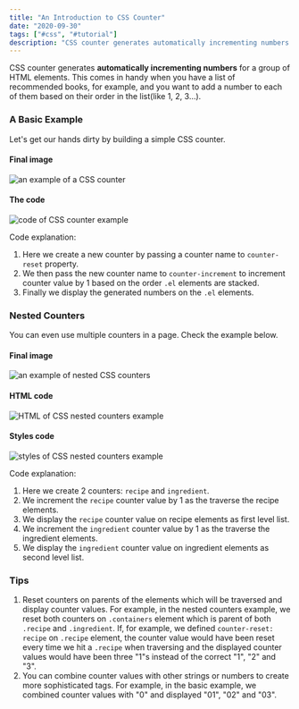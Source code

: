```yaml
---
title: "An Introduction to CSS Counter"
date: "2020-09-30"
tags: ["#css", "#tutorial"]
description: "CSS counter generates automatically incrementing numbers for a group of HTML elements."
---
```

CSS counter generates **automatically incrementing numbers** for a group of HTML elements. This comes in handy when you have a list of recommended books, for example, and you want to add a number to each of them based on their order in the list(like 1, 2, 3...).

### A Basic Example

Let's get our hands dirty by building a simple CSS counter.

#### Final image

![an example of a CSS counter](/images/post-images/counter.png)

#### The code

![code of CSS counter example](/images/post-images/counter-code.png)

Code explanation:

1. Here we create a new counter by passing a counter name to `counter-reset` property.
2. We then pass the new counter name to `counter-increment` to increment counter value by 1 based on the order `.el` elements are stacked.
3. Finally we display the generated numbers on the `.el` elements.

### Nested Counters

You can even use multiple counters in a page. Check the example below.

#### Final image

![an example of nested CSS counters](/images/post-images/nested-counters.png)

#### HTML code

![HTML of CSS nested counters example](/images/post-images/nested-counters-styles.png)

#### Styles code

![styles of CSS nested counters example](/images/post-images/nested-counters-html.png)

Code explanation:

1. Here we create 2 counters: `recipe` and `ingredient`.
2. We increment the `recipe` counter value by 1 as the traverse the recipe elements.
3. We display the `recipe` counter value on recipe elements as first level list.
4. We increment the `ingredient` counter value by 1 as the traverse the ingredient elements.
5. We display the `ingredient` counter value on ingredient elements as second level list.

### Tips

1. Reset counters on parents of the elements which will be traversed and display counter values. For example, in the nested counters example, we reset both counters on `.containers` element which is parent of both `.recipe` and `.ingredient`. If, for example, we defined `counter-reset: recipe` on `.recipe` element, the counter value would have been reset every time we hit a `.recipe` when traversing and the displayed counter values would have been three "1"s instead of the correct "1", "2" and "3".
2. You can combine counter values with other strings or numbers to create more sophisticated tags. For example, in the basic example, we combined counter values with "0" and displayed "01", "02" and "03".

